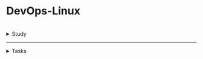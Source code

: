 # DevOps-Linux
<br />
<details>
    
<summary>Study</summary>
<br />

<details> 
<summary>Theory</summary>
<br />


<details> 
<summary>What is DevOps & Agile methodology</summary>
<br />

## What is DevOps and Why is it Important?

**DevOps** is a set of practices that combines software development (**Dev**) and IT operations (**Ops**) to shorten the software development lifecycle and deliver high-quality software continuously.

###  Why DevOps?

- **Faster Delivery**: Automate processes for rapid feature and bug delivery.
- **Improved Collaboration**: Enhance teamwork between developers and operations.
- **Continuous Improvement**: Leverage feedback loops for ongoing enhancement.
- **Higher Reliability**: Achieve system stability, uptime, and performance through best practices.

---

##  Agile Methodology and DevOps Principles

###  Agile Methodology Overview

- **Iterative Development**: Work in small, manageable cycles called sprints.
- **Customer Feedback**: Continuously refine product based on feedback.
- **Flexibility**: Adapt quickly to changing requirements.

###  Core DevOps Principles

| Principle                  | Description                                                 |
|---------------------------|-------------------------------------------------------------|
| Collaboration & Communication | Foster teamwork across all roles                          |
| Automation                | Automate testing, deployment, and monitoring                |
| Continuous Integration / Delivery (CI/CD) | Deliver small, incremental updates reliably |
| Monitoring & Feedback     | Track system health and user experience                     |
| Infrastructure as Code (IaC) | Manage infrastructure through code for scalability       |
| Security (DevSecOps)      | Integrate security early in the development process         |



 
</details>

<details> 
<summary>The Hierarchical Tree Structure in Linux File System</summary>
<br />
	
## The Hierarchical Tree Structure in Linux File System:
The Linux file system is organized as a single hierarchical tree, where:
- The root of the tree is represented by /.
- Every file, directory, device, and resource is located somewhere within this tree.
- Each item in the system has a unique path starting from / that identifies its location.

This structure allows Linux to maintain a clear, organized, and scalable file system, where everything is part of a single, unified directory tree.

```

/
├── bin/
├── boot/
├── dev/
├── etc/
├── home/
│   ├── user1/
│   ├── user2/
│   └── ...
├── lib/
├── media/
├── mnt/
├── opt/
├── proc/
├── root/
├── sbin/
├── tmp/
├── usr/
└── var/

```
- Absolute Path:
  - Always starts from /
  - Describes the complete location of a file or directory in the system.
  - Examples:
     - /etc/passwd
     - /home/user1/documents/resume.pdf

- Relative Path:
  - Starts from the current working directory.
  - For example, if you are in /home/user1 and want to access documents/resume.pdf, you can reference it as:
  	- documents/resume.pdf

The file system resembles an inverted tree:
- The root (/) is the top of the tree.
- Directories branch out from the root (branches), and files are like leaves.


## Key Directories in the Linux File System

The Linux file system is organized in a standardized way. Each major directory has a specific purpose. Here’s an overview of the most important directories:

- / – Root Directory
  - The starting point of the file system hierarchy. Everything in the system is organized under this directory.

- /bin – Essential User Binaries
 - Contains essential command-line binaries (programs) that are required for basic system functionality. Examples: ls, cp, mv, bash, cat.

- /sbin – System Binaries
  - Contains system administration binaries that are typically used by the system or by the root user. Examples: fsck, reboot, ifconfig.

- /etc – Configuration Files
  - Contains system-wide configuration files and scripts. Examples:
    - /etc/passwd – User account information.
    - /etc/fstab – Filesystem mount points.

- /home – User Home Directories
  - Contains personal directories for each user. For example: /home/user1/ , /home/user2/
  - Each user’s files, configurations, and data are stored here.

- /root – Root User Home Directory
  - The home directory for the root user (system administrator).
  - Equivalent to /home/root for the superuser.

- /var – Variable Files
  - Contains files that are expected to grow, such as:
    - Logs (/var/log).
    - Spools (/var/spool).
    - Temporary mail files, caches, etc.

- /usr – User Programs and Data
  - Contains user-installed programs and their data. Subdirectories include:
    - /usr/bin – Non-essential user binaries.
    - /usr/lib – Libraries.
    - /usr/share – Shared data like documentation, icons, and locale files.
    - /usr/include – Header files for development (e.g., C libraries).

- /lib – Essential Shared Libraries
  - Contains shared libraries needed for programs in /bin and /sbin to run.
    - For example: libc.so.6.

- /dev – Device Files
  - Contains files that represent devices on the system (everything is a file in Linux). Examples:
    - /dev/sda – Hard disk.
    - /dev/tty – Terminals.
    - /dev/null – Discard output.

- /proc – Virtual Filesystem for Process and Kernel Information
  - A pseudo-filesystem that provides dynamic information about running processes and the kernel. Examples:
    - /proc/cpuinfo
    - /proc/meminfo
    - /proc/1234/ (information about process with PID 1234).

- /tmp – Temporary Files
  - Used for storing temporary files created by users or applications. Files here are usually deleted upon system reboot.
 
- /media and /mnt – Mount Points
  - /media – Mount points for removable devices (e.g., USB drives, CD-ROMs).
  - /mnt – A general mount point for mounting temporary filesystems.

- /opt – Optional Software
  - Used for installing add-on application software packages.
 

| Directory | Purpose                                            |
| --------- | -------------------------------------------------- |
| `/`       | Root directory – top of the file system hierarchy. |
| `/bin`    | Essential binaries for all users.                  |
| `/sbin`   | System binaries for administrative tasks.          |
| `/etc`    | Configuration files.                               |
| `/home`   | User home directories.                             |
| `/root`   | Root user's home directory.                        |
| `/var`    | Variable data: logs, spools.                       |
| `/usr`    | User programs and libraries.                       |
| `/lib`    | Essential shared libraries.                        |
| `/dev`    | Device files.                                      |
| `/proc`   | Process and kernel information.                    |
| `/tmp`    | Temporary files.                                   |
| `/media`  | Mount points for removable media.                  |
| `/mnt`    | Temporary mount point.                             |
| `/opt`    | Optional software packages.                        |


<br />


</details>

<details> 
<summary>inode in Linux</summary>

## inode in Linux

### Definition
An inode (short for index node) is a fundamental data structure in the Linux file system that represents each file, directory, or object stored on the disk. <br />
Every file in the system is assigned a unique inode number that serves as its identifier.

### Important:
An inode does not store the file’s name. The file name is stored in a directory entry that maps the name to the corresponding inode.

### inode Contain

| Field              | Description                                                               |
| ------------------ | ------------------------------------------------------------------------- |
| **mode**           | File type (regular file, directory, symlink, etc.) and permissions (rwx). |
| **uid**            | User ID (owner of the file).                                              |
| **gid**            | Group ID (group ownership).                                               |
| **size**           | Size of the file in bytes.                                                |
| **timestamps**     | Access (atime), modification (mtime), and change (ctime) times.           |
| **block pointers** | Pointers to the data blocks where the file content is stored.             |
| **link count**     | Number of hard links pointing to this inode.                              |


### The Relationship Between a File Name and an inode

- The file name is stored in a directory entry along with the inode number.
- When you access a file, the system looks up the file name in the directory, retrieves the inode number, and then uses the inode to locate the actual data blocks.
- For example: ls -i /etc/passwd → Shows the inode number of the file /etc/passwd.

### Example of How it Works
1. You run the command: cat /etc/passwd
2. The system searches for the file passwd in the /etc directory.
3. It finds the inode number corresponding to passwd.
4. The system uses the inode to locate and read the file’s data blocks.
5. The contents are displayed.




<br />
</details>	


<details> 
<summary>File Permissions in Linux</summary>

##  File Permissions in Linux

Permissions control who can access files and directories in Linux, and what they are allowed to do with them.
This is a critical part of Linux security and multi-user management.

### The Three Levels of Access

Each file and directory in Linux has three sets of permissions:
- User (Owner) → The person who owns the file.
- Group → A group of users who share access rights.
- Others → All other users on the system.

For each level, there are three types of permissions:

| Symbol | Permission | Meaning                                                     |
| ------ | ---------- | ----------------------------------------------------------- |
| `r`    | Read       | Can view the contents of a file / list a directory.         |
| `w`    | Write      | Can modify a file / create and delete files in a directory. |
| `x`    | Execute    | Can run a file (if executable) / enter a directory.         |

### Example of File Permissions

Let’s look at the output of ls -l:

```
-rwxr-xr--
```

| Section        | Meaning                                             |
| -------------- | --------------------------------------------------- |
| `-`            | File type: `-` for regular file, `d` for directory. |
| `rwx` (user)   | Owner can read, write, and execute.                 |
| `r-x` (group)  | Group can read and execute.                         |
| `r--` (others) | Others can only read.                               |

### Numeric (Octal) Representation

Permissions can also be represented using octal numbers:
- r = 4
- w = 2
- x = 1

For example:
- -rwxr-xr--  =  754

Explanation:

- Owner: rwx → 4+2+1 = 7

- Group: r-x → 4+0+1 = 5

- Others: r-- → 4+0+0 = 4


### Common Permission Commands

| Command | Description                            |
| ------- | -------------------------------------- |
| `chmod` | Change file permissions.               |
| `chown` | Change file owner.                     |
| `chgrp` | Change file group.                     |
| `umask` | Set default permissions for new files. |

### chmod Usage Examples

| Command                 | Effect                                           |
| ----------------------- | ------------------------------------------------ |
| `chmod 755 myfile`      | Set permissions: owner=rwx, group=rx, others=rx. |
| `chmod u+x myscript.sh` | Add execute permission for the user (owner).     |
| `chmod g-w myfile`      | Remove write permission from group.              |
| `chmod o=r myfile`      | Set others to read-only.                         |

 ### Special Permissions

Linux also supports special permissions for specific use cases:
- Set-UID (s) → Run a file with the permissions of its owner.
- Set-GID (s) → Run a file with the group’s permissions.
- Sticky Bit (t) → Restrict deletion of files in shared directories (like /tmp).

Example (with ls -l):

```
-rwsr-xr-x   (Set-UID on a file)
drwxrwxrwt   (Sticky bit on a directory)
```



<br />
</details>

<details> 
<summary>Special Permissions in Linux</summary>

## Special Permissions in Linux

Beyond the standard read (r), write (w), and execute (x) permissions, Linux provides special permission bits that offer additional control over how files and directories behave.

### These special bits are:

- Set-UID (s on user execute bit)
  - What it does: When a file with Set-UID is executed, the process runs with the privileges of the file owner (usually root), rather than the user who executed the file.
  - Use case: Needed for certain system programs like passwd (which modifies system files like /etc/shadow).
  - Example: -rwsr-xr-x 1 root root 50K Jan 1 12:00 /usr/bin/passwd
  

- Set-GID (s on group execute bit)
  - For files: Similar to Set-UID, but applies group permissions instead of user.
  - For directories: New files created inside inherit the group ownership of the directory (rather than the user's primary group).
  - Use case: Useful for shared project folders, e.g., /var/www for web servers.
  - Example for directory: drwxrwsr-x 2 user devs 4.0K May 22  /projects
 
- Sticky Bit (t on others execute bit)
  - What it does: On directories, it prevents users from deleting or renaming files unless they are the owner (or root).
  - Common usage: The /tmp directory, which is world-writable but each user should only delete their own files.
  - Example: drwxrwxrwt 7 root root 4.0K May 22  /tmp

### Octal Notation for Special Bits

Special bits use an additional digit in octal notation, placed before the standard 3 permission digits:
| Special | Octal | Effect                                |
| ------- | ----- | ------------------------------------- |
| Set-UID | 4     | Run as file owner                     |
| Set-GID | 2     | Run as group / Inherit group for dirs |
| Sticky  | 1     | Restrict deletions                    |

For example: 

```
chmod 4755 myscript.sh
```
- 4 = Set-UID
- 755 = rwxr-xr-x


| Special Bit | Symbol in `ls -l` | Purpose                                    |
| ----------- | ----------------- | ------------------------------------------ |
| Set-UID     | `s` in user `x`   | Run file as owner                          |
| Set-GID     | `s` in group `x`  | Run file as group / inherit group for dirs |
| Sticky Bit  | `t` in others `x` | Restrict deletions in shared directories   |


<br />
</details>


</details>
<details> 
<summary>Linux Commands</summary>
    
<br />



<details>
<summary>Basic Linux Commands (CLI - Part 2)</summary>
<br />

General Operations:
- `clear` = Clears the terminal

Directory Operatings:
- `pwd` = Show current directory. Example Output: `/home/nana`
- `ls` = List folders and files. Example Output: `Desktop  Downloads  Pictures  Documents`
- `cd [dirname]` = Change directory to [dir]
- `mkdir [dirname]` = Make directory [dirname]
- `cd ..` = Go up a directory

File Operations:
- `touch [filename]` = Create [filename]
- `rm [filename]` = Delete [filename]
- `rm -r [dirname]` = Delete a non-empty directory and all the files in it
- `rm -d [dirname]` or `rmdir [dirname]` = Delete an empty directory

Navigating in the File System:
- `cd usr/local/bin` = Navigate multiple dirs (relative path - relative to current dir). Move to bin directory
- `cd ../..` = Move up 2 hierarchies, so go to 'usr' directory
- `cd /usr` = Alternative to go to 'usr' directly (absolute path)
- `cd [absolute path]` = Move to any location by providing the full path
- `cd /home/nana` = Go to my home directory (absolute path)
- `cd ~` = Shortcut alternative to go to home directory
- `ls /etc/network` = List folders and files of 'network' directory

More File and Directory Operations
- `mv [filename] [new_filename]` = Rename the file to a new file name
- `cp -r [dirname] [new_dirname]` = Copy dirname to new_dirname recursively meaning including the files
- `cp [filename] [new_filename]` = Copy filename to new_filename

Some more useful commands
- `ls -R [dirname]` = Show dirs and files but also sub dirs and files
- `history` = Gives a list of all past commands typed in the current terminal session
- `history 20` = Show list of last 20 commands
- `CTRL + r` = Search history
- `CTRL + c` = Stop current command
- `CTRL + SHIFT + v` = Paste copied text into terminal
- `ls -a` = See hidden files too
- `cat [filename]` = Display the file content
- `cat .bash_history` = Example 1: Display the file content
- `cat Documents/java-app/Readme.md` = Example 2: Display the file content
 
Display OS Information
- `uname -a` = Show system and kernel
- `cat /etc/os-release` =  Show OS information
- `lscpu` = Display hardware information, e.g. how many CPU you have etc.
- `lsmem` = Display memory information

Execute commands as superuser
- `sudo [some command]` = Allows regular users to run programs with the security privileges of the superuser or root
- `su - admin` = Switch from nana user to admin
</details>

******

<details>
<summary>Package Manager - Installing Software on Linux</summary>
<br />

APT Package Manager:
- `sudo apt search [package_name]` = Search for a given package
- `sudo apt install [package_name]` = Install a given package
- `sudo apt install [package_name] [package_name2]` = Install multiple packages with one command
- `sudo apt remove [package_name]` = Remove installed package
- `sudo apt update` = Updates the package index. Pulls the latest change sfrom the APT repositories

APT-GET Package Manager:
- `sudo apt-get install [package_name]` = Install package with apt-get package manager

SNAP Package Manager:
- `sudo snap install [package_name]` = Install a given package


</details>

******

<details>
<summary>Working with Vim Editor</summary>
<br />

Install Vim, if it's not available:
- `sudo apt install vim` = Search for a given package

There are 2 Modes:
- Command Mode: default mode, everything is interpreted as a command
- Insert Mode: Allows to enter text

Vim Commands:
- `vim [filename]` = Open file with Vim
- `Press i key` = Switch to Insert Mode
- `Press esc key` = Switch to Command Mode
- `Type :wq` = Write File to disk and quit Vim
- `Type :q!` = Quit Vim without saving the changes
- `Type dd` = Delete entire line
- `Type d10` = Delete next 10 lines
- `Type u` = Undo
- `Type A` = Jump to end of line and switch to insert mode
- `Type 0` = Jump to start of the line
- `Type $` = Jump to end of the line
- `Type 12G` = Go to line 12
- `Type 16G` = Go to line 16
- `Type /pattern` = Search for pattern, e.g. `/nginx`
    - `Type n` = Jump to next match
    - `Type N` = Search in opposite direction
- `Type :%s/old/new` = Replace 'old' with 'new' throughout the file

</details>

******


<details>
<summary>Linux Accounts & Groups (Users & Permissions Part 1)</summary>
 <br />

**Locations of Access Control Files:**
- /etc/passwd
- /etc/shadow
- /etc/group
<!-- -->
- `sudo adduser [username]` = Create a new user
- `sudo passwd [username]` = Change password of a user
- `su - [username]` = Login as username ('su' = short for substitute or switch user)
- `su -` = Login as root
<!-- -->
- `sudo groupadd [groupname]` = Create new group (System assigns next available GID)
- `sudo adduser [username]` = Switch to Insert Mode

**Note 2 different User/Group commands:**<br />
`adduser`, `addgroup`, `deluser`,  `delgroup` = interactive, more user friendly commands<br />
`useradd`, `groupadd`,  `userdel`,  `groupdel` = low-level utilities, more infos need provided by yourself

- `sudo usermod [OPTIONS] [username]` = Modify a user account
- `sudo usermod -g devops tom` = Assign 'devops' as the primary group for 'tom' user
- `sudo delgroup tom` = Removes group 'tom'
- `groups` = Display groups the current logged in user belongs to
- `groups [username]` = Display groups of the given username
- `sudo useradd -G devops nicole` = Create 'nicole' user and add nicole to 'devops' group (-G = secondary group, not primary)
- `sudo gpasswd -d nicole devops` = Removes user 'nicole' from group 'devops'

</details>

******

<details>
<summary>File Ownership & Permissions (Users & Permissions Part 2)</summary>
 <br />

- `ls -l` = Print files in a long listing format, you can see ownership and permissions of the file

**Ownership:**
- `sudo chown [username]:[groupname] [filename]` = Change ownership
- `sudo chown tom:admin test.txt` = Change ownership of 'test.txt' file to 'tom' and group 'admin'
- `sudo chown admin test.txt` = Change ownership of 'test.txt' 'admin' user
- `sudo chgrp devops test.txt` = Make 'devops' group owner of test.txt file

**Possible File Permissions (Symbolic):**
- r = Read
- w = Write
- x = Execute
- '-' = No permission

**Change File Permissions for different owners**

File Permissions can be changed for:
- u = Owner
- g = Group
- o = Other (all other users)

Minus (-) removes the permission
- `sudo chmod -x api` = Takes 'execute' permission away for 'api' folder from all owners
- `sudo chmod g-w config.yaml` = Takes 'write' permission away for 'config.yaml' file from the group 

Plus (+) adds permission
- `sudo chmod g+x config.yaml` = Add 'execute' permission for 'config.yaml' file to the group 
- `sudo chmod u+x script.sh` = Add 'execute' permission for 'script.sh' file to the user 
- `sudo chmod o+x script.sh` = Add 'execute' permission for 'script.sh' file to other 

Change multiple permissions for an owner
- `sudo chmod g=rwx config.yaml` = Assign 'read write execute' permissions to the group
- `sudo chmod g=r-- config.yaml` = Assign only 'read' permission to the group

Changing permissions with numeric values

_Set permissions for all owners with 3 digits, 1 digit for each owner_ [Absolute vs Symbolic Mode](https://docs.oracle.com/cd/E19455-01/805-7229/6j6q8svd8/)

- 0 = No permission
- 1 = Execute
- 2 = Write
- 3 = Execute + Write
- 4 = Read
- 5 = Read + Execute
- 6 = Read + Write
- 7 = Read + Write + Execute
<!-- -->
- `sudo chmod 777 script.sh` = rwx (Read, Write and Execute) permission for everyone for file 'script.sh'
- `sudo chmod 740 script.sh` = Give user all permissions (7), give group only read permission (4), give other no permission (0)


</details>

******

<details>
<summary>Introduction to Shell Scripting - Part 1 </summary>
 <br />

Create and open setup.sh file in vim editor: <br />
`vim setup.sh`

In setup.sh file:
```sh
#!/bin/bash

echo "Setup and configure server"

# save file with 
ESC :wq 

# make file executable
chmod u+x setup.sh

# execute script
./setup.sh 
bash setup.sh
```

</details>

******

<details>
<summary>Shell Scripting Part 2 - Concepts & Syntax </summary>
 <br />

**Variables:**
```sh
#!/bin/bash

echo "Setup and configure server"

file_name=config.yaml
config_files=$(ls config)

echo "using file $file_name to configure something"
echo "here are all configuration files: $config_files"
```

**Conditions:**
```sh
#!/bin/bash

echo "Setup and configure server"

file_name=config.yaml
config_dir=$1

if [ -d "$config_dir" ]
then
 echo "reading config directory contents"
 config_files=$(ls "$config_dir")
else 
 echo "config dir not found. Creating one"
 mkdir "$config_dir"
 touch "$config_dir/config.sh"
fi


# example conditional for checking file
# if [ -f "config.yaml" ]

# example conditional for checking numbers
# num_files=xx
# if [ "$num_files" -eq 10 ]

# example conditional for checking strings
user_group=$2
if [ "$user_group" == "nana" ]
then 
 echo "configure the server"
elif [ "$user_group" == "admin" ]
then
	echo "administer the server" 
else
 echo "No permission to configure server. wrong user group"
fi

echo "using file $file_name to configure something"
echo "here are all configuration files: $config_files"
```

**User input:**
```sh
#!/bin/bash

echo "Reading user input"

read -p "Please enter your password: " user_pwd
echo "thanks for your password $user_pwd"
```

**Script Parameters:**
```sh
#!/bin/bash

echo "all params: $*"
echo "number of params: $#"

echo "user $1"
echo "group $2"
```


**Executing with script parameters:**

`./example.sh name lastname # 2 params`

`./example.sh "name lastname" # 1 param`

`bash example name lastname`

**Loops:**
```sh
#!/bin/bash

echo "all params: $*"
echo "number of params: $#"

for param in $*
 do 
  if [ -d "$param" ] 
  then
   echo "executing scripts in the config folder"
   ls -l "$param"
  fi 

  echo $param
 done

sum = 0
while true
 do 
	read -p "enter a score" score

  if [ "$score" == "q" ]
  then
   break
  fi

  sum=$(($sum+$score))
  echo "total score: $sum"
 done
```

</details>

******


<details>
<summary>Shell Scripting Part 3 - Concepts & Syntax </summary>
 <br />

**Functions:**
```sh
#!/bin/bash

echo "all params: $*"
echo "number of params: $#"

for param in $*
 do 
  if [ -d "$param" ] 
  then
   echo "executing scripts in the config folder"
   ls -l "$param"
  fi 

  echo $param
 done

# Declare function
function score_sum {
  sum = 0
	while true
	 do 
		read -p "enter a score" score
	
	  if [ "$score" == "q" ]
	  then
	   break
	  fi
	
	  sum=$(($sum+$score))
	  echo "total score: $sum"
	 done
}

# Invoke function
score_sum

function create_file() {
	file_name=$1
  is_shell_script=$2
  touch $file_name
  echo "file $file_name created" 

  if [ "$is_shell_script" = true ]
  then
		chmod u+x $file_name
		echo "added execute permission"
	fi
}

# Invoke with diff params
create_file test.txt
create_file myfile.yaml
create_file myscript.sh

# Function with return value
function sum() {
	total=$(($1+$2))
  return $total
}

sum 2 10
result=$?

echo "sum of 2 and 10 is $result"
```

</details>

******

<details>
<summary>Basic Linux Commands - Pipes & Redirects (CLI - Part 3)</summary>
<br />

**Pipe & Less:**

Pipe Command:
- `|` = Pipe command = Pipes the output of the previous command as an input to the next command

Less Command:
- `less [filename]` = Displays the contents of a file or a command output, one page at a time. And allows to navigate forward and backward through the file

Different piping examples/use cases:
- `cat /var/log/syslog | less` = Pipes the output of 'syslog' file to less program.
- `ls /usr/bin | less` = Pipes the output of ls command to less program.
- `history | less` = Pipes the output of history command to less program.

**Pipe & Grep:**

Grep Command:
- `grep [pattern]` = Searches for a particular pattern of characters and displays all lines that contain that pattern

More piping examples/use cases:
- `history | grep sudo` = Look for any commands of history commands, which have 'sudo' word in it
- `history | grep "sudo chmod"` = Look for any commands of history commands, which have 'sudo chmod' phrase in it
- `history | grep sudo | less` = History output will pass output to grep and filter for 'sudo' and this output will again be piped or passed to less program
- `ls /usr/bin/ | grep java` = Filter ls output for java
- `cat Documents/java-app/config.yaml | grep ports` = See all 'ports' occurences in config.yaml file

**Redirects in Linux:**
- `>` = Redirect Operator = Takes the output from the previous command and sends it to a file that you give

Different redirects examples/use cases:
- `history | grep sudo > sudo-commands.txt` = Redirect output into a 'sudo-commands.txt' file
- `cat sudo-commands.txt > sudo-rm-commands.txt` = Redirect output of 'sudo-commands.txt' file into 'sudo-rm-commands.txt' file
- `history | grep rm > sudo-rm-commands.txt` = Redirect output of filtered history commands into existing 'sudo-rm-commands.txt' file. Note: Contents of file will be _overwritten_
- `history | grep rm >> sudo-rm-commands.txt` = Redirect output of filtered history commands into existing 'sudo-rm-commands.txt' file. Note: Contents of file will be _appended_

</details>

******

<details>
<summary>Environment Variables</summary>
<br />

_Variables store information. Environment variables are available for the whole environment._
_An environment variable consists of _name=value_ pair._

**Existing Environment Variables:**
- `SHELL=/bin/bash`= default shell program, in this case bash
- `HOME=/home/nana`= current user's home directory
- `USER=nana` = currently logged in user
<!-- -->
- `printenv` = List all environment variables
- `printenv | less` = List all environment variables with less program
- `printenv [environment variable]` = Display value of given environment variable, e.g. `printenv USER`
- `printenv | grep USER` = Filter environment variables, which have 'USER' in the name
<!-- -->
- `echo $USER` = Print value of USER environment variable

**Create own Environment Variables:**
- `export DB_USERNAME=dbuser` = Set environment variable 'DB_USERNAME' with value 'dbuser'
- `export DB_PASSWORD=secretpwdvalue` = Set environment variable 'DB_PASSWORD' with value 'secretpwdvalue'
- `export DB_NAME=mydb` = Set environment variable 'DB_NAME' with value 'mydb'
- `printenv | grep DB` = Filter environment variables for 'DB' characters
- `export DB_NAME=newdbname` = Set environment variable 'DB_NAME' to new value 'newdbname'

**Delete Environment Variables:**
- `unset DB_NAME` = Delete variable with name 'DB_NAME'

**Persisting Environment Variables:**

Persisting Environment Variables with shell specific configuration file:
_Environment variables set in terminal are only available in the current terminal session._

Add environment variables to the '~/.bashrc' file or your specific shell 'rc' file. Variables set in this file are loaded whenever a bash login shell is entered.
- `export DB_USERNAME=dbuser`
- `export DB_PASSWORD=secretvl`
- `export DB_NAME=mydb`
In terminal again:
- `source ~/.bashcrc` = Load the new env vars into the current shell session

Persisting Environment Variables system wide:
- ~./bashrc = user specific
- /etc/environment = system wide, meaning all users will have access to the variables

**PATH Environment Variable:**
- `PATH=/usr/local/sbin:/usr/local/bin:/usr/sbin:/usr/bin:/sbin:/bin` = List of directories to executible files, separated by ':'. Tells the shell which directories to ssearch for the executable in response to our executed command
- `PATH=$PATH:/home/nana` = Appending /home/nana folder to the existing $PATH value


</details>

******

<details>
<summary>Networking</summary>
<br />

Useful Networking Commands:
- `ip`= one of the basic commands. For setting up new systems and assigning IPs to troubleshooting existing systems. Can show address information, manipulate routing, plus display network various devices, interfaces, and tunnels.
- `ifconfig`= for configuring and troubleshooting networks. It has since been replaced by the `ip` command
- `netstat`= tool for printing network connections, routing tables, interface statistics, masquerade connections, and multicast memberships
- `ps aux` =
  - ps = displays information about a selection of the active processes
  - a = show processes for all users
  - u = display the process's user/owner
  - x = also show processes not attached to a terminal
- `nslookup` = Find DNS related query
- `ping` = To check connectivity between two nodes

</details>

******

<details>
<summary>SSH - Secure Shell</summary>
<br />

Connecting via SSH: `ssh username@SSHserver`
- `ssh root@64.225.108.160`= Connect with root user to 64.225.108.160 server address
- `ssh-keygen -t rsa`= Create SSH Key Pair with 'rsa' algorithm. SSH Key Pair is stored to the default location `~/.ssh`
- `ls .ssh/`= Display contents of .ssh folder, which has:
  - `id_rsa` = Private Key
  - `id_rsa.pub` = Public Key
- `ssh -i .ssh/id_rsa root@64.225.108.160` = Connect with root user to 64.225.108.160 server address with specified private key file location (.ssh/id_rsa = default, but you can specify a different one like this)

Two Files used by SSH:
- `~/.ssh/known_hosts` = lets the client authenticate the server to check that it isn't connecting to an impersonator
- `~/.ssh/authorized_keys` = lets the server authenticate the user

</details>

</details>

</details>

******

<details>
<summary>Tasks</summary>
<br />

<details>
<summary>Week 1 Tasks – Intro to DevOps & Linux</summary>
<br />

## 1. Basic Linux Commands

```bash
# Basic commands to Navigate and manage directories

pwd                   # Print current directory
ls                    # List contents of the directory
mkdir devops_test     # Create new directory
cd devops_test        # Change to that directory
touch testfile.txt    # Create a test file
rm testfile.txt       # Delete the test file
cd ..                 # Go back one directory (can also do cd ../../ and etc)
rm -r devops_test     # Delete the directory
```

## 2. Create Users and Assign to Custom Group

```bash
# Create a new group
sudo groupadd devopsteam

# Create users and assign them to the group
sudo useradd -m -G devopsteam user1
sudo useradd -m -G devopsteam user2

# Verify group membership
groups user1
groups user2
```


## 3. Change File and Directory Permissions

```bash
# Create a directory and a file
mkdir /tmp/secure_folder
touch /tmp/secure_folder/groupfile.txt

# Change ownership to a user and group
sudo chown user1:devopsteam /tmp/secure_folder/groupfile.txt

# Change permissions to allow group read/write
sudo chmod 660 /tmp/secure_folder/groupfile.txt

# Verify permissions
ls -l /tmp/secure_folder/groupfile.txt
```

</details>

******


<details>
<summary>Week 1 Summary Task – DevOps & Linux Basics</summary>
<br />

## Part 1: Creating Directory Structure & Permissions

```bash
# Create base project directory in user's home directory
mkdir -p ~/project1/docs ~/project1/scripts

# Set permissions
chmod 744 ~/project1/scripts  # Owner: rwx, Group/Others: r--
chmod 777 ~/project1/docs     # Everyone: rwx (write access for all users)
```

## Part 2: User & Group Management

```bash
# Create user and group
sudo groupadd devteam
sudo useradd -g devteam devuser

# Set 'project1' ownership to your user and give group read-only access
sudo chown $USER:devteam ~/project1
chmod 740 ~/project1  # Owner: rwx, Group: r--, Others: ---
```

## Part 3: Verification Commands

```bash
# Show final directory structure and permissions
ls -lR ~/project1

# Show group membership for devuser
groups devuser
```
Screenshot of the outcome:  
![alt text](./Task1/Task1.png)
## Command Explanations

- `mkdir -p`: Creates directories; `-p` ensures parent directories are made as needed.
- `chmod 744`: Sets file/directory permissions (`7`=rwx, `4`=r--).
- `chmod 777`: Gives full read/write/execute permissions to all.
- `groupadd`: Adds a new group to the system.
- `useradd -m -g`: Creates a user and assigns him to a primary group.
- `chown`: Changes ownership of a file or directory.
- `ls -lR`: Recursively lists directory contents with permissions.
- `groups`: Shows all groups a user belongs to.


</details>

******



<details>
<summary>Week 2 Task – Advanced Log Report Automation</summary>
<br />

## 🧠 Task Overview

Develop a Bash script that:

- Accepts a log directory path
- Accepts one or more keywords to search for
- Counts keyword occurrences in .log files
- Generates reports in both .txt and .csv formats
- Supports both interactive and argument-based usage

---


### ✅ CLI Options

| Flag           | Description                                                  |
|----------------|--------------------------------------------------------------|
| --keywords     | Space-separated list of keywords to search in .log files     |
| --logdir       | Directory containing the log files                           |
| --interactive  | Run in interactive mode (ask for directory & keywords)       |
| --help         | Show help message                                            |

### 📄 Output

- report.txt – Human-readable report in tabular format
- report.csv – CSV file for spreadsheet or script integration

---


### 🐚 Bash Script Commands Reference

This document provides a categorized reference of Bash commands, operators, and syntax elements used in the script.

---

#### 🧠 General Bash Concepts

| Command | Description |
|--------|-------------|
| `#!/bin/bash` | Declares that the script is written for the Bash shell. |
| `function name() { ... }` | Defines a reusable block of code (function). |
| `local file` | Declares a local variable named `file` that is only accessible within the current function. |
| `exit 1` | Stops the script with an error status (non-zero). |

---

#### 📥 Arguments and Parameters

| Command | Description |
|--------|-------------|
| `$0` | Represents the name of the script or function being executed. |
| `$1` | Refers to the first positional argument passed to the script or function. |
| `$#` | Represents the number of positional arguments passed to a script or function. |
| `"$@"` | Represents **all arguments** passed to the script. |

---

#### 🔁 Loops and Conditions

| Command | Description |
|--------|-------------|
| `if [ condition ]; then ... fi` | Basic conditional structure used to execute code based on a condition. |
| `while read -r file; do ... done` | Loops over each line or file passed through the pipe safely. |
| `for var in list; do ... done` | Loops over each item in a list or array and performs commands for each. |
| `case "$1" in ...)` | Used to handle multiple options or flags like `--help`, `--logdir`, etc. |
| `if [ ! -d "$LOG_DIR" ]` | Checks if the directory in `LOG_DIR` does **not** exist. |

---

#### 🧮 Arithmetic Operators

| Command | Description |
|--------|-------------|
| `-eq` | Returns true if two numbers are equal. |
| `-ne` | Returns true if two numbers are not equal. |
| `-gt` | Returns true if the first number is greater than the second. |
| `-lt` | Returns true if the first number is less than the second. |
| `-ge` | Returns true if the first number is greater than or equal to the second. |
| `-le` | Returns true if the first number is less than or equal to the second. |
| `$(( expression ))` | Performs arithmetic operations like addition, subtraction, etc. |

---

#### 📋 Variables and Arrays

| Command | Description |
|--------|-------------|
| `KEYWORDS=()` | Initializes an empty array called `KEYWORDS`. |
| `KEYWORDS=(ERROR WARNING CRITICAL)` | Declares an array with values. |
| `KEYWORDS[@]` | Expands to all elements of the array (each element quoted separately). |
| `KEYWORDS[*]` | Expands to all elements as a single word (joined by IFS). |
| `${#ARRAY[@]}` | Returns the number of elements in an array. |

---

#### ⌨️ Input

| Command | Description |
|--------|-------------|
| `read -p "..." VAR` | Prompts the user for input and stores it in `VAR`. |
| `read -a ARRAY` | Reads multiple words into an array. |

---

#### 🖨️ Output and Formatting

| Command | Description |
|--------|-------------|
| `echo` / `echo "text"` | Prints text or variables to the terminal. |
| `printf` | Formats and prints text with fine control (padding, precision, etc.). |
| `%-10s` | A `printf` format specifier: left-aligns string in a 10-character width. |

---

#### 📁 Files and Redirection

| Command | Description |
|--------|-------------|
| `>` | Overwrites a file with new content. |
| `>>` | Appends output to a file without overwriting. |

---

#### 🔍 File Searching & Reading

| Command | Description |
|--------|-------------|
| `find` | Searches files and directories recursively. |
| `find DIR -type f -name "*.log"` | Finds all `.log` files inside `DIR` and its subdirectories. |

---

#### 🔎 Text Processing

| Command | Description |
|--------|-------------|
| `grep -o` | Prints only the matched parts of each line. |
| `grep -o "word" file` | Finds and prints each match of `"word"` in the file, one per line. |
| `wc -l` | Counts the number of lines in input. Often used to count matches. |
| `sed` | A stream editor used to perform basic text transformations on input. Example: `sed 's/old/new/'` replaces the first occurrence of `old` with `new`. |
| `awk` | A powerful text-processing tool. Example: `awk '{ print $1 }'` prints the first word of each line. |

---

#### ⏱️ Time & Date

| Command | Description |
|--------|-------------|
| `date` | Displays the current date and time. |
| `date +%s` | Returns the current time in seconds since epoch (used for timing). |
| `date +%s.%N` | Returns time in seconds with nanosecond precision. |
| `date +"%Y-%m-%d %H:%M:%S.%3N"` | Prints the full date and time with milliseconds. |


</details>

---


<details>
<summary>Week 3 Task – Remote Log Monitoring with SSH & VM</summary>
<br />

## 🧠 Task Overview

Create a modular Bash script that:

- Connects to a remote Linux VM over SSH using a `.pem` key
- Downloads `.log` files (either all, or only those modified in the last 24 hours)
- Automatically extracts `.zip`, `.tar`, or `.tar.gz` files
- Passes logs to a secondary script (`advanced_log_report.sh`) for keyword analysis
- Generates `remote_report.txt` and `remote_report.csv`
- Adds metadata (remote server, path) to the report
- Optionally sends the report to your email

---

## ✅ CLI Options

| Flag       | Description                                                                 |
|------------|-----------------------------------------------------------------------------|
| `--all`    | Download all logs, not just recent ones                                     |
| `--email`  | Automatically prompt for email address and send the report after analysis   |
| `--help`   | Display the help message and exit                                           |

---

## 🧪 Sample Execution

```
# Basic usage: downloads recent logs, prompts interactively
./remote_log_analyzer.sh snir1551@20.217.201.167

# Download all logs from the directory
./remote_log_analyzer.sh snir1551@20.217.201.167 --all

# Download all logs and email the report automatically
./remote_log_analyzer.sh snir1551@20.217.201.167 --all --email

```

## 🧪 Example: Full Execution Output

```
$ ./remote_log_analyzer.sh snir1551@20.217.201.167

- Enter the remote log directory path: /home/snir1551/logs

Downloading ALL logs from snir1551@20.217.201.167:/home/snir1551/logs...
logs/app.log                           100%   14KB 140.5KB/s   00:00
logs/errors.zip                        100%   10KB 122.3KB/s   00:00

Extracting archives...
Archive extracted: logs/errors.zip → logs/errors/

- Using provided log directory: ./downloaded_logs

- Enter keywords to search for (separated by space): ERROR WARNING CRITICAL

LOG REPORT
Directory: ./downloaded_logs
Keywords: ERROR WARNING CRITICAL
Generated at: Thu May 22 04:43:11 IDT 2025

Log File: app.log
Keyword     | Occurrences
-------------------------
ERROR       | 14
WARNING     | 3
CRITICAL    | 0

Report generated successfully!

- Would you like to send the report via email? (yes/no): yes
Enter your email address: snir@example.com
📧 Email sent to snir@example.com with full report.

✅ Done. Total Execution Time: 5.284 seconds
📝 Report: remote_report.txt
📊 CSV: remote_report.csv

```

## 📂 Generated Output Example

📄 Output

| File                | Description                                  |
| ------------------- | -------------------------------------------- |
| `remote_report.txt` | Human-readable summary with metadata         |
| `remote_report.csv` | Structured CSV format for Excel or scripting |


```
remote_report.txt:

Remote Server: snir1551@20.217.201.167
Analyzed Directory: /home/snir1551/logs

LOG REPORT
Directory: ./downloaded_logs
Keywords: ERROR WARNING CRITICAL
Generated at: Thu May 22 04:43:11 IDT 2025

Log File: app.log
Keyword     | Occurrences
-------------------------
ERROR       | 14
WARNING     | 3
CRITICAL    | 0

...
```

```
remote_report.csv:

File,Keyword,Occurrences
app.log,ERROR,14
app.log,WARNING,3
app.log,CRITICAL,0
...


```

## 🧪 What This Demonstrates
✅ SSH download using .pem key

✅ Download of full log directory (--all)

✅ Extraction of .zip archive

✅ Interactive keyword input (unless passed as environment variable)

✅ Report generation in .txt and .csv

✅ Automatic email sending (--email flag)


📁 Project Structure
```
project-folder/
├── remote_log_analyzer.sh
├── advanced_log_report.sh
├── Linux-VM01_key.pem
├── README.md
└── downloaded_logs/
    ├── *.log
    ├── *.zip
    └── *.tar.gz
```

🧠 Skills Demonstrated

- SSH key-based access and file transfers (scp, ssh)

- Conditional logic for date-based filtering using mtime -1

- File extraction automation

- Modular scripting and function reuse

- Email automation using mail and msmtp

- Real-time prompting and error handling

</details>

******

<details>
<summary>Week 4 Task – Daily Practice Tasks</summary>
<br />

## Task 1: Branching & Switching

Steps:

- Create a new local Git repository:

```
mkdir my-git-project
cd my-git-project
git init
```

- Create main branch:

```
git branch -M main
echo "Initial content" > README.md
git add README.md
git commit -m "Initial commit"
```

- Create two branches:

```
git branch feature-a
git branch feature-b
```

- show the branches that you have:

```
git branch
```
you need see: main, feature-a, feature-b

- Switch between branches:

```
git switch feature-a
git switch feature-b
```

- Add a simple change and commit it in each branch:

In feature-a:
```
git switch feature-a
echo "Hello from feature-a" > greetings.txt
git add greetings.txt
git commit -m "Add greetings.txt in feature-a"
```

In feature-b:
```
git switch feature-b
echo "Hello from feature-b" > greetings.txt
git add greetings.txt
git commit -m "Add greetings.txt in feature-b"
```


## Task 2: Simulate and Resolve Merge Conflicts

- Modify the same line in a file on both feature-a and feature-b

```
git switch feature-a
echo "Hello from feature-a" > greetings.txt
git add greetings.txt
git commit -m "Update greetings.txt in feature-a"
```

```
git switch feature-b
echo "Hello from feature-b" > greetings.txt
git add greetings.txt
git commit -m "Update greetings.txt in feature-b"
```

Now both branches have different changes in the same file (greetings.txt).

- Merge one branch into the other and observe the conflict

For example, merge feature-b into feature-a:

```
git switch feature-a
git merge feature-b
```

You will see a conflict like this:

```
Auto-merging greetings.txt
CONFLICT (add/add): Merge conflict in greetings.txt
Automatic merge failed; fix conflicts and then commit the result.
```

- Resolve the conflict using either command-line or VS Code

To view the conflict markers in the file, run:
```
cat greetings.txt
```

This will display something like:

![image](https://github.com/user-attachments/assets/ebf70b30-38f1-4efe-bc2e-3801f8c8572c)

To edit the file and resolve the conflict, open it with Vim:
```
vim greetings.txt
```
![image](https://github.com/user-attachments/assets/7f5b6b2d-4a18-4007-a9b0-c235a571a845)

After editing the file, the conflict is resolved like this:
![image](https://github.com/user-attachments/assets/8e9c7113-495f-44d5-a3d4-2d0b3f30413d)

after saved greetings.txt file

```
git add greetings.txt
git commit -m "merged feature-b into feature-a"
```


## Task 3: Rebase and Cherry-Pick

- Use git rebase to reapply commits from feature-a onto main

  view the graph of the commits, we want that will be linear
  ```
  git log --oneline --graph --all
  ```
  ![image](https://github.com/user-attachments/assets/61eb9f89-e6e6-49d4-9b8e-fa706549b775)


  Switch to feature-a:
  ```
  git switch feature-a
  ```
  Rebase onto main:
  ```
  git rebase main
  ```

- Document what happens to the commit history
  - Rebase moves the commits from feature-a and reapplies them on top of main.
  - The commits from feature-a get new commit hashes, because Git is creating new commits during the rebase.
  - The commit history becomes linear: It looks as if the feature-a changes were made after the latest commit on main.

- Use git cherry-pick to apply a single commit from feature-b to main

  First, find the commit hash in feature-b:
  ```
  git log feature-b --oneline
  ```

  Switch to main:
  ```
  git switch main
  ```

  Apply the commit:
  ```
  git cherry-pick yourcommit
  ```

- Explain the difference between rebase and merge in your own words

| Rebase                                                               | Merge                                                                 |
| -------------------------------------------------------------------- | --------------------------------------------------------------------- |
| Moves commits from one branch onto another, creating **new** commits | Combines changes from both branches into a new **merge commit**       |
| Creates a **linear** history (no merge commits)                      | Keeps the full **branching** history (shows splits and merges)        |
| Commit hashes change                                                 | Commit hashes stay the same                                           |
| Ideal for **cleaning up** a feature branch before merging            | Ideal for **combining work** from different branches                  |
| Can cause conflicts that need to be resolved per-commit              | Can cause conflicts but usually resolved all at once during the merge |

## Create a new GitHub repository & Set the remote in your local repository

- Go to https://github.com/new.
- Give your repository a name (e.g., MyProject).
- Keep it empty (do not add README, .gitignore, or license for now).
- git remote set-url origin git@github.com:your-username/your-repository.git

- Set the remote in your local repository
- In your local Git project folder, connect your local repository to the GitHub repository via SSH

## GitHub Pull Requests & Code Review

- Push both branches (feature-a, feature-b) to your GitHub repository

  Push feature-a:
  ```
  git push -u origin feature-a
  ```

  Push feature-b:
  ```
  git push -u origin feature-b
  ```

- Create a pull request from one branch into main
  - Go to your GitHub repository.
  - Click on the "Compare & pull request" button for feature-a (or feature-b).
  - Set the base branch to main and the compare branch to feature-a.
  - Click "Create pull request".
  - Add a meaningful title and description explaining your changes.
 
- Request a review from a classmate or mentor
  - On your pull request page, click "Reviewers" in the sidebar.
  - Select a classmate or mentor from the list to request their review.
 
- Write at least one constructive code comment in someone else's pull request
  - Go to a classmate’s pull request on GitHub.
  - Click on "Files changed".
  - Add a comment on a specific line of code (click the + icon).
  - Your comment should be constructive
 

## Task 5: Stash, Amend, and Cleanup

- Make local changes and store them using git stash

  Make a change to a file, for example:
  ```
  echo "Temporary changes" >> greetings.txt
  ```
  
  Check the change:
  ```
  git status
  ```

  Stash the changes:
  ```
  git stash
  ```

  our working directory is now clean again.
  You can view your stash with:

  git stash list

- Restore the changes using git stash pop
  
  To bring your stashed changes back:
  ```
  git stash pop
  ```
  
  This restores the latest stashed changes and removes them from the stash stack.

- Amend your last commit using git commit --amend

  Make a small additional change:
  ```
  echo "Fix bug and change commit" >> greetings.txt
  git add notes.txt
  ```
  
  Amend the last commit:
  ```
  git commit --amend
  ```

  You’ll enter your editor to modify the commit message (or keep it the same and save). <br />
  This replaces the last commit with a new one that includes the updated changes.
  
</details>


******

<details>
<summary>Week 4 Summary Task – GitHub Collaboration Simulation </summary>
<br />

## Overview

### https://github.com/snir1551/week4-collaboration

This repository demonstrates a real-world collaborative Git workflow with a focus on:
- Branching and feature development.
- Conflict simulation and resolution.
- Using `rebase` and `cherry-pick` .
- Clean commit history and code review.
- Automations: GitHub Actions for linting and logging (permission given through the Settings in github).


## Repository & Branch Setup
```bash
gh repo create week4-collaboration --public --source=. --remote=origin --push
# or via GitHub UI

git branch feature-a
git branch feature-b
```

## Simulate a Merge Conflict
Edit the same line in a shared file (e.g., main.py) on both feature-a and feature-b.
```bash
git checkout feature-a
nano main.py # and write the below, and then alt+o , enter , alt+x
print("Hello from feature-a")
git add main.py
git commit -m "update main.py from feature-a"
git push -u origin feature-a

git checkout feature-b
nano main.py # and write the below, and then alt+o , enter , alt+x
print("Hello from feature-b")
git add main.py
git commit -m "update main.py from feature-b"
git push -u origin feature-b
```

## Open PR on first branch 'feature-a' and Merge to main
```bash
gh pr create --base main --head feature-a --title "Merge feature-a" --body "Add feature-a changes"
```
- Snir assigned me as reviewer and used labels for PR.  
- PR Approved and merged to main.

## Rebase feature-b branch based on new main (after merged the feature-a)
```bash
git checkout main
git pull
git checkout feature-b
git rebase main
# Resolve conflicts if any, (for example we edited the main.py)
# and then we did `git rebase --continue` to continue.
git push
```

## Open PR on second branch 'feature-b' and Merge to main
```bash
gh pr create --base main --head feature-b --title "Merge feature-b" --body "Add feature-b changes"
```
Assigned Snir as reviewer and used labels for PR.  
PR Approved and merged to main.


## added third branch to simulate cherry-pick:
we used cherry-pick to get some 'bug fix' from a branch with multiple commits: git cherry-pick bffbf23
```bash
git checkout main
git log --oneline --graph --all # used to see all the commit hash's
git cherry-pick <commit-hash> # git cherry-pick bffbf23 
git push
```
- https://github.com/snir1551/week4-collaboration/commit/7af83de4809c3ea30554f017959b2a48ada57473


## git log graph
![alt text](images/gitLogGraph.png)

## Added `REFLECTION.md`:
- What was the most challenging Git concept this week?
	1. the most challenging concept was understanding the Rebase concept and when its best to use it and how exactly.


- What did you learn about collaboration? 
	1. we learned that we need to have good communication in order to not cause conflict by working on same files or branchs,
and also make the work faster and more efficient by allowing each of the collaborator to work on different feature.
	2. that we should create issue before creating a pull request.


- What mistakes did you make and how did you fix them? 
	1. we didnt pull the recent changes from main before trying to apply changes from new branchs, which made problems

	2. we accidently commited and pushed to the wrong branch, and we fixed it by using git reset --hard HEAD~1


</details>


******


</details>


